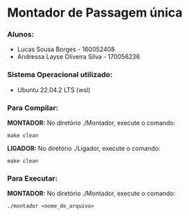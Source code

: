 # Montador de Passagem única

### Alunos: 
- Lucas Sousa Borges - 160052408
- Andressa Layse Oliveira Silva - 170056236

### Sistema Operacional utilizado:
- Ubuntu 22.04.2 LTS (wsl)

### Para Compilar:
__MONTADOR:__ No diretório ./Montador, execute o comando:
```
make clean
```
__LIGADOR:__ No diretório ./Ligador, execute o comando:
```
make clean
```

### Para Executar:
__MONTADOR:__ No diretório ./Montador, execute o comando:
```
./montador <nome_do_arquivo>
```



